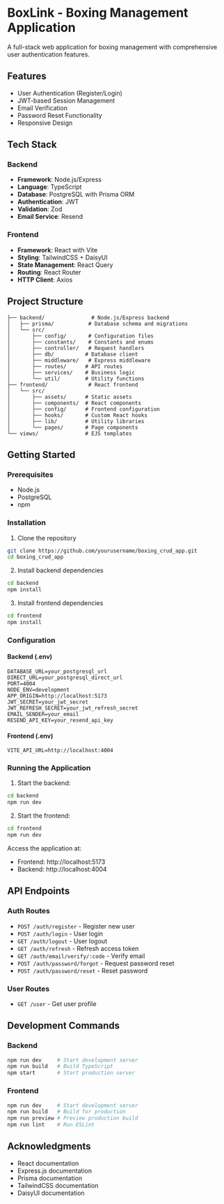 # BoxLink - Boxing Management Application

A full-stack web application for boxing management with comprehensive user authentication features.

## Features

- User Authentication (Register/Login)
- JWT-based Session Management
- Email Verification
- Password Reset Functionality
- Responsive Design

## Tech Stack

### Backend
- **Framework**: Node.js/Express
- **Language**: TypeScript
- **Database**: PostgreSQL with Prisma ORM
- **Authentication**: JWT
- **Validation**: Zod
- **Email Service**: Resend

### Frontend
- **Framework**: React with Vite
- **Styling**: TailwindCSS + DaisyUI
- **State Management**: React Query
- **Routing**: React Router
- **HTTP Client**: Axios

## Project Structure

```
├── backend/               # Node.js/Express backend
│   ├── prisma/           # Database schema and migrations
│   └── src/
│       ├── config/       # Configuration files
│       ├── constants/    # Constants and enums
│       ├── controller/   # Request handlers
│       ├── db/          # Database client
│       ├── middleware/   # Express middleware
│       ├── routes/      # API routes
│       ├── services/    # Business logic
│       └── util/        # Utility functions
├── frontend/             # React frontend
│   └── src/
│       ├── assets/      # Static assets
│       ├── components/  # React components
│       ├── config/      # Frontend configuration
│       ├── hooks/       # Custom React hooks
│       ├── lib/         # Utility libraries
│       └── pages/       # Page components
└── views/               # EJS templates
```

## Getting Started

### Prerequisites

- Node.js
- PostgreSQL
- npm

### Installation

1. Clone the repository
```bash
git clone https://github.com/yourusername/boxing_crud_app.git
cd boxing_crud_app
```

2. Install backend dependencies
```bash
cd backend
npm install
```

3. Install frontend dependencies
```bash
cd frontend
npm install
```

### Configuration

#### Backend (.env)
```
DATABASE_URL=your_postgresql_url
DIRECT_URL=your_postgresql_direct_url
PORT=4004
NODE_ENV=development
APP_ORIGIN=http://localhost:5173
JWT_SECRET=your_jwt_secret
JWT_REFRESH_SECRET=your_jwt_refresh_secret
EMAIL_SENDER=your_email
RESEND_API_KEY=your_resend_api_key
```

#### Frontend (.env)
```
VITE_API_URL=http://localhost:4004
```

### Running the Application

1. Start the backend:
```bash
cd backend
npm run dev
```

2. Start the frontend:
```bash
cd frontend
npm run dev
```

Access the application at:
- Frontend: http://localhost:5173
- Backend: http://localhost:4004

## API Endpoints

### Auth Routes
- `POST /auth/register` - Register new user
- `POST /auth/login` - User login
- `GET /auth/logout` - User logout
- `GET /auth/refresh` - Refresh access token
- `GET /auth/email/verify/:code` - Verify email
- `POST /auth/password/forgot` - Request password reset
- `POST /auth/password/reset` - Reset password

### User Routes
- `GET /user` - Get user profile

## Development Commands

### Backend
```bash
npm run dev     # Start development server
npm run build   # Build TypeScript
npm start       # Start production server
```

### Frontend
```bash
npm run dev     # Start development server
npm run build   # Build for production
npm run preview # Preview production build
npm run lint    # Run ESLint
```

## Acknowledgments

- React documentation
- Express.js documentation
- Prisma documentation
- TailwindCSS documentation
- DaisyUI documentation
